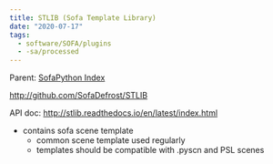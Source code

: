 ```yaml
---
title: STLIB (Sofa Template Library)
date: "2020-07-17"
tags:
  - software/SOFA/plugins
  - -sa/processed
---
```


Parent: [SofaPython Index](sofapython-index.md)

<http://github.com/SofaDefrost/STLIB>

API doc: <http://stlib.readthedocs.io/en/latest/index.html>

*   contains sofa scene template
    *   common scene template used regularly
    *   templates should be compatible with .pyscn and PSL scenes

